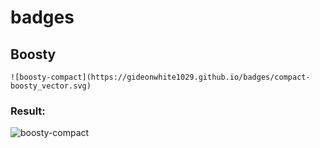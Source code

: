 # badges

## Boosty
```![boosty-compact](https://gideonwhite1029.github.io/badges/compact-boosty_vector.svg)```
### Result:
![boosty-compact](https://gideonwhite1029.github.io/badges/compact-boosty_vector.svg)

